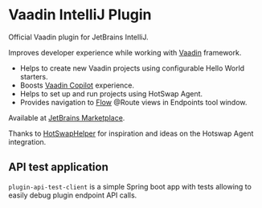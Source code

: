 # Vaadin IntelliJ Plugin

Official Vaadin plugin for JetBrains IntelliJ.

Improves developer experience while working with [Vaadin](https://vaadin.com) framework.</p>
- Helps to create new Vaadin projects using configurable Hello World starters.</li>
- Boosts [Vaadin Copilot](https://vaadin.com/copilot) experience.</li>
- Helps to set up and run projects using HotSwap Agent.</li>
- Provides navigation to [Flow](https://vaadin.com/flow) @Route views in Endpoints tool window.</li>

Available at [JetBrains Marketplace](https://plugins.jetbrains.com/plugin/23758-vaadin).

Thanks to [HotSwapHelper](https://github.com/gejun123456/HotSwapHelper) for inspiration and ideas on the Hotswap Agent integration.

## API test application

`plugin-api-test-client` is a simple Spring boot app with tests allowing to easily debug plugin endpoint API calls.
